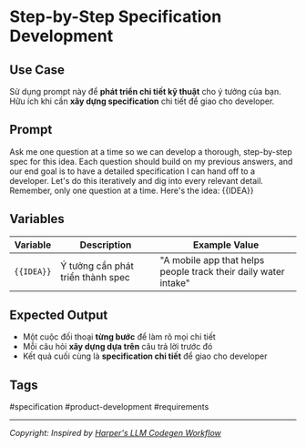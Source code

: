 # Step-by-Step Specification Development

## **Use Case**  
Sử dụng prompt này để **phát triển chi tiết kỹ thuật** cho ý tưởng của bạn.  
Hữu ích khi cần **xây dựng specification** chi tiết để giao cho developer.

## **Prompt**  
Ask me one question at a time so we can develop a thorough, step-by-step spec for this idea. Each question should build on my previous answers, and our end goal is to have a detailed specification I can hand off to a developer. Let's do this iteratively and dig into every relevant detail. Remember, only one question at a time. Here's the idea: {{IDEA}}

## **Variables**  
| Variable | Description | Example Value |
|----------|------------|--------------|
| `{{IDEA}}` | Ý tưởng cần phát triển thành spec | "A mobile app that helps people track their daily water intake" |

## **Expected Output**  
- Một cuộc đối thoại **từng bước** để làm rõ mọi chi tiết
- Mỗi câu hỏi **xây dựng dựa trên** câu trả lời trước đó
- Kết quả cuối cùng là **specification chi tiết** để giao cho developer

## **Tags**  
#specification #product-development #requirements

---

*Copyright: Inspired by [Harper's LLM Codegen Workflow](https://harper.blog/2025/02/16/my-llm-codegen-workflow-atm/)*
